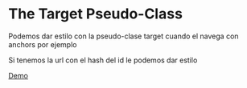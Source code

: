 # The Target Pseudo-Class

Podemos dar estilo con la pseudo-clase target cuando el navega con anchors por ejemplo

Si tenemos la url con el hash del id le podemos dar estilo

[Demo](https://htmlpreview.github.io/?https://github.com/gabrielseco/css-reference/blob/master/src/chapter-02/12-target-pseudo-class/index.html#target)

